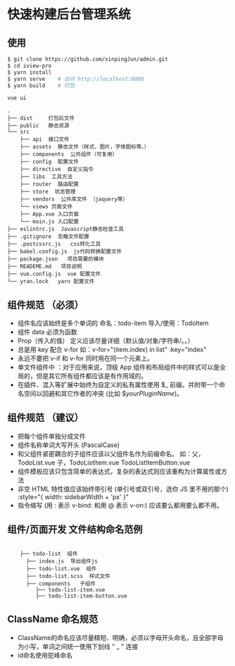 # 快速构建后台管理系统
## 使用
```bash
$ git clone https://github.com/xinpingJun/admin.git
$ cd iview-pro
$ yarn install
$ yarn serve    # 访问 http://localhost:8080
$ yarn build    # 打包  

vue ui 
```
 
```shell
.
├── dist     打包后文件
├── public   静态资源
└── src
    ├── api  接口文件
    ├── assets  静态文件（样式，图片，字体图标等。）
    ├── components  公共组件（可复用）
    ├── config  配置文件
    ├── directive  自定义指令
    ├── libs  工具方法
    ├── router  路由配置
    ├── store  状态管理
    ├── vendors  公共库文件 （jaquery等）
    └── views 页面文件
    ├── App.vue 入口页面
    └── main.js 入口配置
├── eslintrc.js  Javascript静态检查工具
├── .gitignore  忽略文件配置
├── .postcssrc.js   css转化工具
├── babel.config.js  js代码转换配置文件
├── package.json   项目需要的模块
├── READEME.md   项目说明
├── vue.config.js  vue 配置文件
└── yran.lock   yarn 配置文件

```

 
## 组件规范 （必须）
  - 组件名应该始终是多个单词的  命名：todo-item  导入/使用：TodoItem  
  - 组件 data 必须为函数
  - Prop（传入的值） 定义应该尽量详细（默认值/对象/字符串/。。）
  - 总是用 key 配合 v-for  如：v-for="(item.index) in list"  :key="index"
  - 永远不要把 v-if 和 v-for 同时用在同一个元素上。
  - 单文件组件中 ：对于应用来说，顶级 App 组件和布局组件中的样式可以是全局的，但是其它所有组件都应该是有作用域的。
  - 在插件、混入等扩展中始终为自定义的私有属性使用 $_ 前缀。并附带一个命名空间以回避和其它作者的冲突 (比如 $_yourPluginName_)。

## 组件规范 （建议）
  - 把每个组件单独分成文件
  - 组件名称单词大写开头 (PascalCase)
  - 和父组件紧密耦合的子组件应该以父组件名作为前缀命名。 如：父，TodoList.vue  子，TodoListItem.vue TodoListItemButton.vue
  - 组件模板应该只包含简单的表达式，复杂的表达式则应该重构为计算属性或方法
  - 非空 HTML 特性值应该始终带引号 (单引号或双引号，选你 JS 里不用的那个) :style="{ width: sidebarWidth + 'px' }"
  - 指令缩写 (用 : 表示 v-bind: 和用 @ 表示 v-on:) 应该要么都用要么都不用。

## 组件/页面开发 文件结构命名范例

 ```shell

     ├── todo-list  组件
       ├── index.js  导出组件js
       ├── todo-list.vue  组件
       ├── todo-list.scss  样式文件
       ├── components   子组件
          ├── todo-list-item.vue
          ├── todo-list-item-button.vue

 ```
## ClassName 命名规范
  -  ClassName的命名应该尽量精短、明确，必须以字母开头命名，且全部字母为小写，单词之间统一使用下划线 " _ " 连接
  -  id命名使用驼峰命名
 